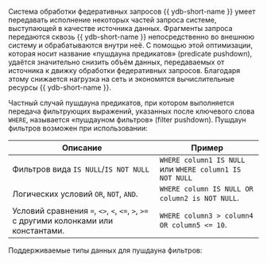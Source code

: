 Система обработки федеративных запросов {{ ydb-short-name }} умеет передавать исполнение некоторых частей запроса системе, выступающей в качестве источника данных. Фрагменты запроса передаются сквозь {{ ydb-short-name }} непосредственно во внешнюю систему и обрабатываются внутри неё. С помощью этой оптимизации, которая носит название «пушдауна предикатов» (predicate pushdown), удаётся значительно снизить объём данных, передаваемых от источника к движку обработки федеративных запросов. Благодаря этому снижается нагрузка на сеть и экономятся вычислительные ресурсы {{ ydb-short-name }}.

Частный случай пушдауна предикатов, при котором выполняется передача фильтрующих выражений, указанных после ключевого слова `WHERE`, называется «пушдауном фильтров» (filter pushdown). Пушдаун фильтров возможен при использовании:

|Описание|Пример|
|---|---|
|Фильтров вида `IS NULL`/`IS NOT NULL`|`WHERE column1 IS NULL` или `WHERE column1 IS NOT NULL`|
|Логических условий `OR`, `NOT`, `AND`. |`WHERE column IS NULL OR column2 is NOT NULL`.|
|Условий сравнения `=`, `<>`, `<`, `<=`, `>`, `>=` c другими колонками или константами. |`WHERE column3 > column4 OR column5 <= 10`.|

Поддерживаемые типы данных для пушдауна фильтров:
